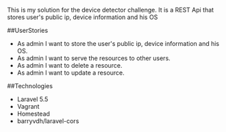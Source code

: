 This is my solution for the device detector challenge.
It is a REST Api that stores user's public ip, device information and his OS


##UserStories

- As admin I want to store the user's public ip, device information and his OS.
- As admin I want to serve the resources to other users.
- As admin I want to delete a resource.
- As admin I want to update a resource.

##Technologies
- Laravel 5.5
- Vagrant
- Homestead
- barryvdh/laravel-cors
